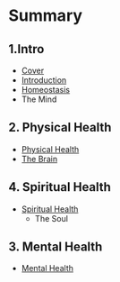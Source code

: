 # Summary

## 1.Intro
* [Cover](README.md)
* [Introduction](introduction.md)
* [Homeostasis](homeostasis.md)
* The Mind

## 2. Physical Health
* [Physical Health](physical-health.md)
* [The Brain](the-brain.md)

## 4. Spiritual Health
* [Spiritual Health](spiritual-health.md)
    * The Soul

## 3. Mental Health
* [Mental Health](mental-health.md)

